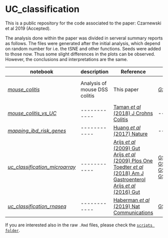# UC_classification
This is a public repository for the code associated to the paper: Czarnewski et al 2019 (Accepted).

The analysis done within the paper was divided in serveral summary reports as follows. The files were generated after the initial analysis, which depend on random number for i.e. the tSNE and other functions. Seeds were added to those now. Thus some slight differences in the plots can be observed. However, the conclusions and interpretations are the same.

notebook | description | Reference | GEO | figure  
---------| ------------| ----------| ----| ------
[*mouse_colitis*](https://czarnewski.github.io/uc_classification/docs/analysis_mouse_colitis.html) | Analysis of mouse DSS colitis | This paper | [*GSE131032*](https://www.ncbi.nlm.nih.gov/geo/query/acc.cgi?acc=GSE131032) | Fig 2a-c, S3, S4
[*mouse_colitis_vs_UC*](https://czarnewski.github.io/uc_classification/docs/mouse_colitis_vs_uc.html)| ------------| [Taman *et al* (2018) J Crohns Colitis](https://academic.oup.com/ecco-jcc/article/12/3/327/4430591)| ----| Fig 2d-e
[*mapping_ibd_risk_genes*](https://czarnewski.github.io/uc_classification/docs/mapping_ibd_risk_genes.html)| ------------| [Huang *et al* (2017) Nature](https://www.nature.com/articles/nature22969)| ----| Fig S5
[*uc_classification_microarray*](https://czarnewski.github.io/uc_classification/docs/uc_classification_microarray.html)| ------------| [Arijs *et al* (2009) Gut](https://gut.bmj.com/content/58/12/1612.long)<br>[Arijs *et al* (2009) Plos One](https://journals.plos.org/plosone/article?id=10.1371/journal.pone.0007984)<br>[Toedter *et al* (2018) Am J Gastroenterol](https://insights.ovid.com/pubmed?pmid=21448149)<br>[Arijs *et al* (2016) Gut](http://gut.bmj.com/cgi/pmidlookup?view=long&pmid=27802155)| [GSE12251](https://www.ncbi.nlm.nih.gov/geo/query/acc.cgi?acc=GSE12251)<br>[GSE16879](https://www.ncbi.nlm.nih.gov/geo/query/acc.cgi?acc=GSE16879)<br>[GSE23597](https://www.ncbi.nlm.nih.gov/geo/query/acc.cgi?acc=GSE23597)<br>[GSE73661](https://www.ncbi.nlm.nih.gov/geo/query/acc.cgi?acc=GSE73661)| Fig 1, 3, 4, 5, S1, S6, S7, S8
[*uc_classification_rnaseq*](https://czarnewski.github.io/uc_classification/docs/uc_classification_rnaseq.html)| ------------| [Haberman *et al* (2019) Nat Communications](https://www.nature.com/articles/s41467-018-07841-3)| [GSE109142](https://www.ncbi.nlm.nih.gov/geo/query/acc.cgi?acc=GSE109142)| Fig 5, S8, S9


If you are interested also in the raw `.Rmd` files, please check the [`scripts folder`](https://github.com/czarnewski/uc_classification/tree/master/scripts).

